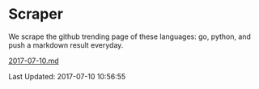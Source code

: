# Scraper

We scrape the github trending page of these languages: go, python, and push a markdown result everyday.

[2017-07-10.md](https://github.com/borays/Scraper/blob/master/2017-07-10.md)

Last Updated: 2017-07-10 10:56:55